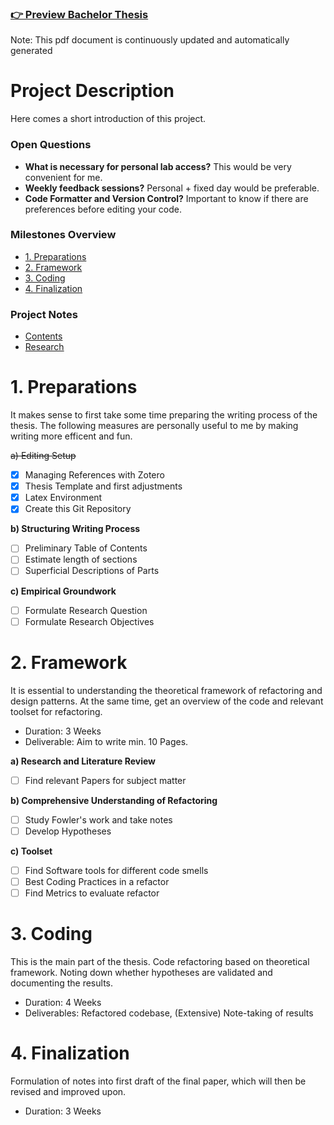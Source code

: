 ### [👉 Preview Bachelor Thesis](thesis.pdf)
Note: This pdf document is continuously updated and automatically generated

# Project Description
Here comes a short introduction of this project.

### Open Questions
- **What is necessary for personal lab access?** This would be very convenient for me.
- **Weekly feedback sessions?** Personal + fixed day would be preferable.
- **Code Formatter and Version Control?** Important to know if there are preferences before editing your code.

### Milestones Overview
- [1. Preparations](#1.-Preparations)
- [2. Framework](#2.-Framework)
- [3. Coding](#3.-Coding)
- [4. Finalization](#3.-Finalization)

### Project Notes
- [Contents](https://github.com/fabian-gubler/bachelor-thesis/blob/main/notes/contents.md)
- [Research](https://github.com/fabian-gubler/bachelor-thesis/blob/main/notes/research.md)

# 1. Preparations
It makes sense to first take some time preparing the writing process of the thesis.
The following measures are personally useful to me by making writing more efficent and fun.

~~a) Editing Setup~~

- [x] Managing References with Zotero
- [x] Thesis Template and first adjustments
- [x] Latex Environment
- [x] Create this Git Repository

**b) Structuring Writing Process**
- [ ] Preliminary Table of Contents
- [ ] Estimate length of sections
- [ ] Superficial Descriptions of Parts

**c) Empirical Groundwork**
- [ ] Formulate Research Question
- [ ] Formulate Research Objectives

# 2. Framework
It is essential to understanding the theoretical framework of refactoring and design patterns. At the same time, get an overview of the code and relevant toolset for refactoring.
- Duration: 3 Weeks
- Deliverable: Aim to write min. 10 Pages.

**a) Research and Literature Review**
- [ ] Find relevant Papers for subject matter

**b) Comprehensive Understanding of Refactoring**
- [ ] Study Fowler's work and take notes
- [ ] Develop Hypotheses

**c) Toolset**
- [ ] Find Software tools for different code smells
- [ ] Best Coding Practices in a refactor
- [ ] Find Metrics to evaluate refactor

# 3. Coding
This is the main part of the thesis. Code refactoring based on theoretical framework. Noting down whether hypotheses are validated and documenting the results.
- Duration: 4 Weeks
- Deliverables: Refactored codebase, (Extensive) Note-taking of results

# 4. Finalization
Formulation of notes into first draft of the final paper, which will then be revised and improved upon.
- Duration: 3 Weeks

